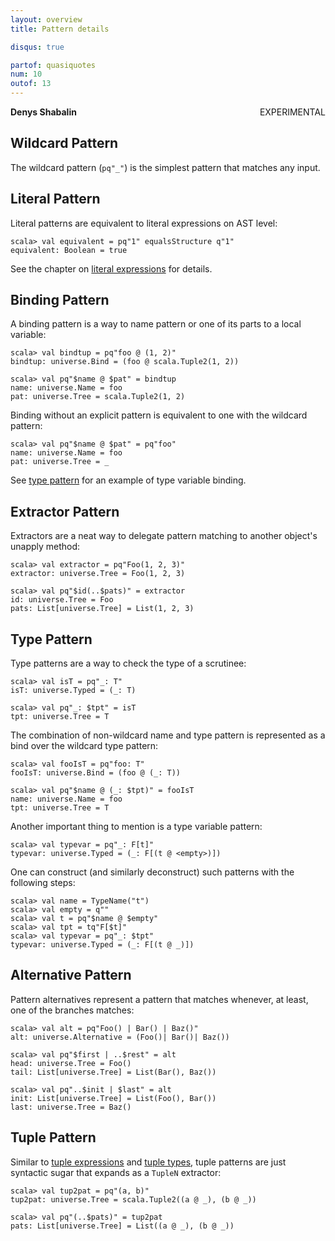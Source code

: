 ```yaml
---
layout: overview
title: Pattern details

disqus: true

partof: quasiquotes
num: 10
outof: 13
---
```

**Denys Shabalin** <span class="label warning" style="float: right;">EXPERIMENTAL</span>

## Wildcard Pattern

The wildcard pattern (`pq"_"`) is the simplest pattern that matches any input.

## Literal Pattern

Literal patterns are equivalent to literal expressions on AST level:

    scala> val equivalent = pq"1" equalsStructure q"1"
    equivalent: Boolean = true

See the chapter on [literal expressions](/overviews/quasiquotes/expression-details.html#literal) for details.

## Binding Pattern

A binding pattern is a way to name pattern or one of its parts to a local variable:

    scala> val bindtup = pq"foo @ (1, 2)"
    bindtup: universe.Bind = (foo @ scala.Tuple2(1, 2))

    scala> val pq"$name @ $pat" = bindtup
    name: universe.Name = foo
    pat: universe.Tree = scala.Tuple2(1, 2)

Binding without an explicit pattern is equivalent to one with the wildcard pattern:

    scala> val pq"$name @ $pat" = pq"foo"
    name: universe.Name = foo
    pat: universe.Tree = _

See [type pattern](#type-pattern) for an example of type variable binding.

## Extractor Pattern

Extractors are a neat way to delegate pattern matching to another object's unapply method:

    scala> val extractor = pq"Foo(1, 2, 3)"
    extractor: universe.Tree = Foo(1, 2, 3)

    scala> val pq"$id(..$pats)" = extractor
    id: universe.Tree = Foo
    pats: List[universe.Tree] = List(1, 2, 3)

## Type Pattern

Type patterns are a way to check the type of a scrutinee:

    scala> val isT = pq"_: T"
    isT: universe.Typed = (_: T)

    scala> val pq"_: $tpt" = isT
    tpt: universe.Tree = T

The combination of non-wildcard name and type pattern is represented as a bind over the wildcard type pattern:

    scala> val fooIsT = pq"foo: T"
    fooIsT: universe.Bind = (foo @ (_: T))

    scala> val pq"$name @ (_: $tpt)" = fooIsT
    name: universe.Name = foo
    tpt: universe.Tree = T

Another important thing to mention is a type variable pattern:

    scala> val typevar = pq"_: F[t]"
    typevar: universe.Typed = (_: F[(t @ <empty>)])

One can construct (and similarly deconstruct) such patterns with the following steps:

    scala> val name = TypeName("t")
    scala> val empty = q""
    scala> val t = pq"$name @ $empty"
    scala> val tpt = tq"F[$t]"
    scala> val typevar = pq"_: $tpt"
    typevar: universe.Typed = (_: F[(t @ _)])

## Alternative Pattern

Pattern alternatives represent a pattern that matches whenever, at least, one of the branches matches:

    scala> val alt = pq"Foo() | Bar() | Baz()"
    alt: universe.Alternative = (Foo()| Bar()| Baz())

    scala> val pq"$first | ..$rest" = alt
    head: universe.Tree = Foo()
    tail: List[universe.Tree] = List(Bar(), Baz())

    scala> val pq"..$init | $last" = alt
    init: List[universe.Tree] = List(Foo(), Bar())
    last: universe.Tree = Baz()

## Tuple Pattern

Similar to [tuple expressions](/overviews/quasiquotes/expression-details.html#tuple) and [tuple types](/overviews/quasiquotes/type-details.html#tuple-type), tuple patterns are just syntactic sugar that expands as a `TupleN` extractor:

    scala> val tup2pat = pq"(a, b)"
    tup2pat: universe.Tree = scala.Tuple2((a @ _), (b @ _))

    scala> val pq"(..$pats)" = tup2pat
    pats: List[universe.Tree] = List((a @ _), (b @ _))
